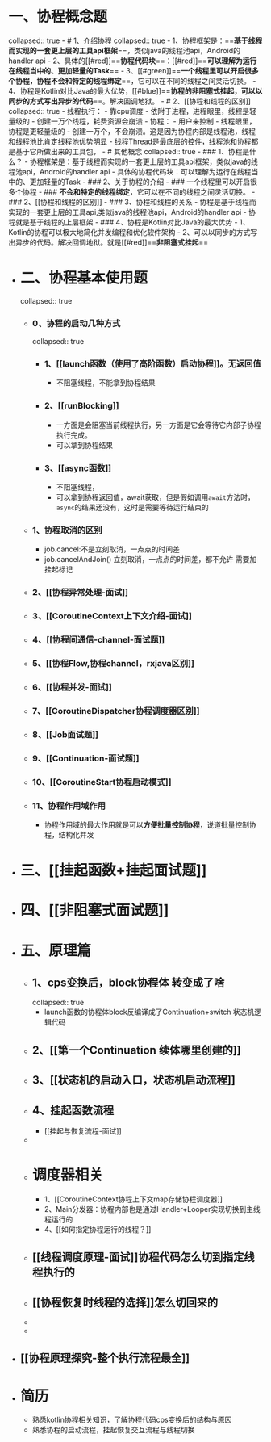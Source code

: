 # 一、协程概念题
collapsed:: true
	- # 1、介绍协程
	  collapsed:: true
		- 1、协程框架是：==**基于线程而实现的一套更上层的工具api框架**==，类似java的线程池api，Android的handler api
		- 2、具体的[[#red]]==**协程代码块**==：[[#red]]==**可以理解为运行在线程当中的、更加轻量的Task**==
		- 3、[[#green]]==**一个线程里可以开启很多个协程，协程不会和特定的线程绑定**==，它可以在不同的线程之间灵活切换。
		- 4、协程是Kotlin对比Java的最大优势，[[#blue]]==**协程的非阻塞式挂起，可以以同步的方式写出异步的代码**==。解决回调地狱。
	- # 2、[[协程和线程的区别]]
	  collapsed:: true
		- 线程执行：
			- 靠cpu调度
			- 依附于进程，进程眼里，线程是轻量级的
			- 创建一万个线程，耗费资源会崩溃
		- 协程：
			- 用户来控制
			- 线程眼里，协程是更轻量级的
			- 创建一万个，不会崩溃。这是因为协程内部是线程池，线程和线程池比肯定线程池优势明显
		- 线程Thread是最底层的控件，线程池和协程都是基于它所做出来的工具包，
	- # 其他概念
	  collapsed:: true
		- ### 1、协程是什么？
			- 协程框架是：基于线程而实现的一套更上层的工具api框架，类似java的线程池api，Android的handler api
			- 具体的协程代码块：可以理解为运行在线程当中的、更加轻量的Task
		- ### 2、关于协程的介绍
			- ### 一个线程里可以开启很多个协程
			- ### **不会和特定的线程绑定**，它可以在不同的线程之间灵活切换。
		- ### 2、[[协程和线程的区别]]
		- ### 3、协程和线程的关系
			- 协程是基于线程而实现的一套更上层的工具api,类似java的线程池api，Android的handler api
			- 协程就是基于线程的上层框架
		- ### 4、协程是Kotlin对比Java的最大优势
			- 1、Kotlin的协程可以极大地简化并发编程和优化软件架构
			- 2、可以以同步的方式写出异步的代码。解决回调地狱。就是[[#red]]==**非阻塞式挂起**==
- # 二、协程基本使用题
  collapsed:: true
	- ###  0、协程的启动几种方式
	  collapsed:: true
		- ### 1、[[launch函数（使用了高阶函数）启动协程]]。无返回值
			- 不阻塞线程，不能拿到协程结果
		- ### 2、[[runBlocking]]
			- 一方面是会阻塞当前线程执行，另一方面是它会等待它内部子协程执行完成。
			- 可以拿到协程结果
		- ### 3、[[async函数]]
			- 不阻塞线程，
			- 可以拿到协程返回值，await获取，但是假如调用`await`方法时，`async`的结果还没有，这时是需要等待运行结束的
	- ### 1、协程取消的区别
		- job.cancel:不是立刻取消，一点点的时间差
		- job.cancelAndJoin() 立刻取消，一点点的时间差，都不允许  需要加挂起标记
	- ### 2、[[协程异常处理-面试]]
	- ### 3、[[CoroutineContext上下文介绍-面试]]
	- ### 4、[[协程间通信-channel-面试题]]
	- ### 5、[[协程Flow,协程channel，rxjava区别]]
	- ### 6、[[协程并发-面试]]
	- ### 7、[[CoroutineDispatcher协程调度器区别]]
	- ### 8、[[Job面试题]]
	- ### 9、[[Continuation-面试题]]
	- ### 10、[[CoroutineStart协程启动模式]]
	- ### 11、协程作用域作用
		- 协程作用域的最大作用就是可以**方便批量控制协程**，说道批量控制协程，结构化并发
- # 三、[[挂起函数+挂起面试题]]
- # 四、[[非阻塞式面试题]]
- # 五、原理篇
	- ## 1、cps变换后，block协程体 转变成了啥
	  collapsed:: true
		- launch函数的协程体block反编译成了Continuation+switch 状态机逻辑代码
	- ## 2、[[第一个Continuation 续体哪里创建的]]
	- ## 3、[[状态机的启动入口，状态机启动流程]]
	- ## 4、挂起函数流程
		- [[挂起与恢复流程-面试]]
	-
	- # 调度器相关
		- 1、[[CoroutineContext协程上下文map存储协程调度器]]
		- 2、Main分发器：协程内部也是通过Handler+Looper实现切换到主线程运行的
		- 4、[[如何指定协程运行的线程？]]
	- ## [[线程调度原理-面试]]协程代码怎么切到指定线程执行的
	- ## [[协程恢复时线程的选择]]怎么切回来的
	-
	-
- ## [[协程原理探究-整个执行流程最全]]
- # 简历
	- 熟悉kotlin协程相关知识，了解协程代码cps变换后的结构与原因
	- 熟悉协程的启动流程，挂起恢复交互流程与线程切换